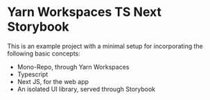 # Yarn Workspaces TS Next Storybook

This is an example project with a minimal setup for incorporating the following basic concepts:

* Mono-Repo, through Yarn Workspaces
* Typescript
* Next JS, for the web app
* An isolated UI library, served through Storybook

